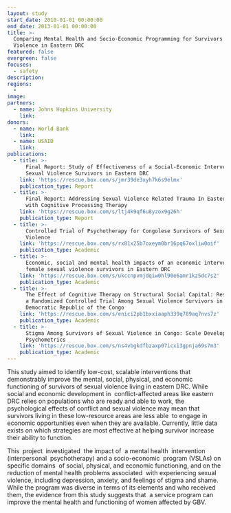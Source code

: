 ```yaml
---
layout: study
start_date: 2010-01-01 00:00:00
end_date: 2013-01-01 00:00:00
title: >-
  Comparing Mental Health and Socio-Economic Programming for Survivors of Sexual
  Violence in Eastern DRC
featured: false
evergreen: false
focuses:
  - safety
description:
regions:
  -
image:
partners:
  - name: Johns Hopkins University
    link:
donors:
  - name: World Bank
    link:
  - name: USAID
    link:
publications:
  - title: >-
      Final Report: Study of Effectiveness of a Social-Economic Intervention for
      Sexual Violence Survivors in Eastern DRC
    link: 'https://rescue.box.com/s/jmr39de3xyh7k6s9elmx'
    publication_type: Report
  - title: >-
      Final Report: Addressing Sexual Violence Related Trauma In Eastern DRC
      with Cognitive Processing Therapy
    link: 'https://rescue.box.com/s/ltj4k9qf6u8yzox9g26h'
    publication_type: Report
  - title: >-
      Controlled Trial of Psychotherapy for Congolese Survivors of Sexual
      Violence
    link: 'https://rescue.box.com/s/rx81x25b7oxeym0br16pq67oxliw0oif'
    publication_type: Academic
  - title: >-
      Economic, social and mental health impacts of an economic intervention for
      female sexual violence survivors in Eastern DRC
    link: 'https://rescue.box.com/s/ukccnpvmjdqiw0hl90e6amr1kz5dc7s2'
    publication_type: Academic
  - title: >-
      The Effect of Cognitive Therapy on Structural Social Capital: Results From
      a Randomized Controlled Trial Among Sexual Violence Survivors in the
      Democratic Republic of the Congo
    link: 'https://rescue.box.com/s/enici2pb1bxxiaaph339q789aq7nvs7z'
    publication_type: Academic
  - title: >-
      Stigma Among Survivors of Sexual Violence in Congo: Scale Development and
      Psychometrics
    link: 'https://rescue.box.com/s/ns4vbgkdfbzaxp07icxi3gpnja69s7m3'
    publication_type: Academic
---
```


This study aimed to identify low-cost, scalable interventions that demonstrably improve the mental, social, physical, and economic functioning of survivors of sexual violence living in eastern DRC. While social and economic development in&nbsp; conflict-affected areas like eastern DRC relies on populations who are ready and able to work, the psychological effects of conflict and sexual violence may mean that survivors living in these low-resource areas are less able&nbsp; to engage in economic opportunities even when they are available. Currently, little data exists on which strategies are most effective at helping survivor increase their ability to function.

This&nbsp; project&nbsp; investigated&nbsp; the impact of&nbsp; a mental health&nbsp; intervention (interpersonal&nbsp; psychotherapy) and a socio-economic&nbsp; program (VSLAs) on specific domains&nbsp; of social, physical, and economic functioning, and on the reduction of mental health problems associated&nbsp; with experiencing sexual violence, including depression, anxiety, and feelings of stigma and shame. While the program was diverse in terms of its elements and who received them, the evidence from this study suggests that&nbsp; a service program can improve the mental health and functioning of women affected by GBV.